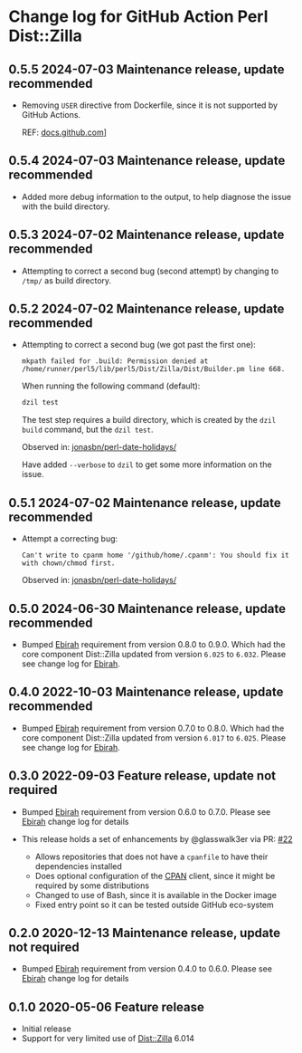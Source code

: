 # Change log for GitHub Action Perl Dist::Zilla

## 0.5.5 2024-07-03 Maintenance release, update recommended

- Removing `USER` directive from Dockerfile, since it is not supported by GitHub Actions.

  REF: [docs.github.com](https://docs.github.com/en/actions/using-github-hosted-runners/about-github-hosted-runners/about-github-hosted-runners#file-systems)]

## 0.5.4 2024-07-03 Maintenance release, update recommended

- Added more debug information to the output, to help diagnose the issue with the build directory.

## 0.5.3 2024-07-02 Maintenance release, update recommended

- Attempting to correct a second bug (second attempt) by changing to `/tmp/` as build directory.

## 0.5.2 2024-07-02 Maintenance release, update recommended

- Attempting to correct a second bug (we got past the first one):

  `mkpath failed for .build: Permission denied at /home/runner/perl5/lib/perl5/Dist/Zilla/Dist/Builder.pm line 668.`

  When running the following command (default):

  ```bash
  dzil test
  ```

  The test step requires a build directory, which is created by the `dzil build` command, but the `dzil test`.

  Observed in: [jonasbn/perl-date-holidays/](https://github.com/jonasbn/perl-date-holidays/)

  Have added `--verbose` to `dzil` to get some more information on the issue.

## 0.5.1 2024-07-02 Maintenance release, update recommended

- Attempt a correcting bug:

  `Can't write to cpanm home '/github/home/.cpanm': You should fix it with chown/chmod first.`

  Observed in: [jonasbn/perl-date-holidays/](https://github.com/jonasbn/perl-date-holidays/)

## 0.5.0 2024-06-30 Maintenance release, update recommended

- Bumped [Ebirah](https://github.com/jonasbn/ebirah) requirement from version 0.8.0 to 0.9.0. Which had the core component Dist::Zilla updated from version `6.025` to `6.032`. Please see change log for [Ebirah](https://github.com/jonasbn/ebirah).

## 0.4.0 2022-10-03 Maintenance release, update recommended

- Bumped [Ebirah](https://github.com/jonasbn/ebirah) requirement from version 0.7.0 to 0.8.0. Which had the core component Dist::Zilla updated from version `6.017` to `6.025`. Please see change log for [Ebirah](https://github.com/jonasbn/ebirah).

## 0.3.0 2022-09-03 Feature release, update not required

- Bumped [Ebirah](https://github.com/jonasbn/ebirah) requirement from version 0.6.0 to 0.7.0. Please see [Ebirah](https://github.com/jonasbn/ebirah) change log for details

- This release holds a set of enhancements by @glasswalk3er via PR: [#22](https://github.com/jonasbn/github-action-perl-dist-zilla/pull/22)
  - Allows repositories that does not have a `cpanfile` to have their dependencies installed
  - Does optional configuration of the [CPAN](https://metacpan.org/pod/CPAN) client, since it might be required by some distributions
  - Changed to use of Bash, since it is available in the Docker image
  - Fixed entry point so it can be tested outside GitHub eco-system

## 0.2.0 2020-12-13 Maintenance release, update not required

- Bumped [Ebirah](https://github.com/jonasbn/ebirah) requirement from version 0.4.0 to 0.6.0. Please see [Ebirah](https://github.com/jonasbn/ebirah) change log for details

## 0.1.0 2020-05-06 Feature release

- Initial release
- Support for very limited use of [Dist::Zilla](https://metacpan.org/pod/Dist::Zilla) 6.014

